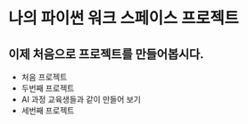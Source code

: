 # 나의 파이썬 워크 스페이스 프로젝트

## 이제 처음으로 프로젝트를 만들어봅시다.
* 처음 프로젝트
* 두번째 프로젝트
* AI 과정 교육생들과 같이 만들어 보기
* 세번째 프로젝트